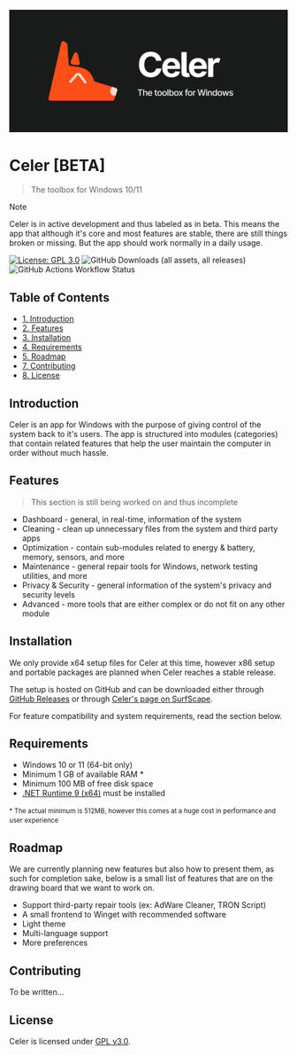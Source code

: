 <p align="center">
<img src="banner.png" width="700">
</p>

# Celer [BETA]
> The toolbox for Windows 10/11

> [!NOTE]
> Celer is in active development and thus labeled as in beta. This means the app that although it's core and most features are stable, there are still things broken or missing. But the app should work normally in a daily usage.

[![License: GPL 3.0](https://img.shields.io/badge/License-GPLv3.0-green.svg)](https://www.gnu.org/licenses/gpl-3.0.en.html) ![GitHub Downloads (all assets, all releases)](https://img.shields.io/github/downloads/surfscape/celer/total) ![GitHub Actions Workflow Status](https://img.shields.io/github/actions/workflow/status/surfscape/celer/build-testing)

## Table of Contents
- [1. Introduction](#1-introduction)
- [2. Features](#3-features)
- [3. Installation](#4-installation)
- [4. Requirements](#5-requirements)
- [5. Roadmap](#6-roadmap)
- [7. Contributing](#8-contributing)
- [8. License](#9-license)

## Introduction

Celer is an app for Windows with the purpose of giving control of the system back to it's users. The app is structured into modules (categories) that contain related features that help the user maintain the computer in order without much hassle.

## Features

> This section is still being worked on and thus incomplete

- Dashboard - general, in real-time, information of the system
- Cleaning - clean up unnecessary files from the system and third party apps
- Optimization - contain sub-modules related to energy & battery, memory, sensors, and more
- Maintenance - general repair tools for Windows, network testing utilities, and more
- Privacy & Security - general information of the system's privacy and security levels
- Advanced - more tools that are either complex or do not fit on any other module

## Installation

We only provide x64 setup files for Celer at this time, however x86 setup and portable packages are planned when Celer reaches a stable release.

The setup is hosted on GitHub and can be downloaded either through [GitHub Releases](https://github.com/surfscape/celer/releases) or through [Celer's page on SurfScape](http://localhost:8080/projects/celer/#downloads).

For feature compatibility and system requirements, read the section below.

## Requirements

- Windows 10 or 11 (64-bit only)
- Minimum 1 GB of available RAM \*
- Minimum 100 MB of free disk space
- [.NET Runtime 9 (x64)](https://dotnet.microsoft.com/en-us/download/dotnet/thank-you/runtime-desktop-9.0.5-windows-x64-installer) must be installed

<small>\* The actual minimum is 512MB, however this comes at a huge cost in performance and user experience</small>

## Roadmap

We are currently planning new features but also how to present them, as such for completion sake, below is a small list of features that are on the drawing board that we want to work on.

- Support third-party repair tools (ex: AdWare Cleaner, TRON Script)
- A small frontend to Winget with recommended software
- Light theme
- Multi-language support
- More preferences

## Contributing

To be written...

## License

Celer is licensed under [GPL v3.0](https://www.gnu.org/licenses/gpl-3.0.en.html).
